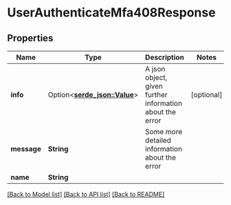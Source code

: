 # UserAuthenticateMfa408Response

## Properties

Name | Type | Description | Notes
------------ | ------------- | ------------- | -------------
**info** | Option<[**serde_json::Value**](.md)> | A json object, given further information about the error | [optional]
**message** | **String** | Some more detailed information about the error | 
**name** | **String** |  | 

[[Back to Model list]](../README.md#documentation-for-models) [[Back to API list]](../README.md#documentation-for-api-endpoints) [[Back to README]](../README.md)



